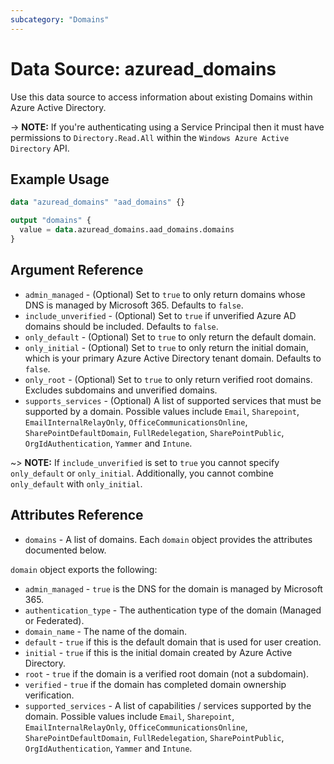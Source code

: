 ```yaml
---
subcategory: "Domains"
---
```


# Data Source: azuread_domains

Use this data source to access information about existing Domains within Azure Active Directory.

-> **NOTE:** If you're authenticating using a Service Principal then it must have permissions to `Directory.Read.All` within the `Windows Azure Active Directory` API.

## Example Usage

```terraform
data "azuread_domains" "aad_domains" {}

output "domains" {
  value = data.azuread_domains.aad_domains.domains
}
```

## Argument Reference

* `admin_managed` - (Optional) Set to `true` to only return domains whose DNS is managed by Microsoft 365. Defaults to `false`.
* `include_unverified` - (Optional) Set to `true` if unverified Azure AD domains should be included. Defaults to `false`.
* `only_default` - (Optional) Set to `true` to only return the default domain.
* `only_initial` - (Optional) Set to `true` to only return the initial domain, which is your primary Azure Active Directory tenant domain. Defaults to `false`.
* `only_root` - (Optional) Set to `true` to only return verified root domains. Excludes subdomains and unverified domains.
* `supports_services` - (Optional) A list of supported services that must be supported by a domain. Possible values include `Email`, `Sharepoint`, `EmailInternalRelayOnly`, `OfficeCommunicationsOnline`, `SharePointDefaultDomain`, `FullRedelegation`, `SharePointPublic`, `OrgIdAuthentication`, `Yammer` and `Intune`.

~> **NOTE:** If `include_unverified` is set to `true` you cannot specify `only_default` or `only_initial`. Additionally, you cannot combine `only_default` with `only_initial`.

## Attributes Reference

* `domains` - A list of domains. Each `domain` object provides the attributes documented below.

`domain` object exports the following:

* `admin_managed` - `true` is the DNS for the domain is managed by Microsoft 365.
* `authentication_type` - The authentication type of the domain (Managed or Federated).
* `domain_name` - The name of the domain.
* `default` - `true` if this is the default domain that is used for user creation.
* `initial` - `true` if this is the initial domain created by Azure Active Directory.
* `root` - `true` if the domain is a verified root domain (not a subdomain).
* `verified` - `true` if the domain has completed domain ownership verification.
* `supported_services` - A list of capabilities / services supported by the domain. Possible values include `Email`, `Sharepoint`, `EmailInternalRelayOnly`, `OfficeCommunicationsOnline`, `SharePointDefaultDomain`, `FullRedelegation`, `SharePointPublic`, `OrgIdAuthentication`, `Yammer` and `Intune`.